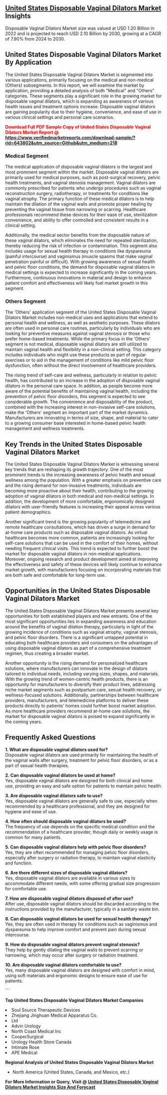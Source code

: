 <h2><a href="https://www.verifiedmarketreports.com/download-sample/?rid=643802&amp;utm_source=Github&amp;utm_medium=218" target="_blank">United States Disposable Vaginal Dilators Market</a> Insights</h2><p>Disposable Vaginal Dilators Market size was valued at USD 1.20 Billion in 2022 and is projected to reach USD 2.10 Billion by 2030, growing at a CAGR of 7.90% from 2024 to 2030.</p><p> <h2>United States Disposable Vaginal Dilators Market By Application</h2> <p>The United States Disposable Vaginal Dilators Market is segmented into various applications, primarily focusing on the medical and non-medical (Others) subsegments. In this report, we will examine the market by application, providing a detailed analysis of both "Medical" and "Others" categories. These segments play a significant role in the growing market for disposable vaginal dilators, which is expanding as awareness of various health issues and treatment options increase. Disposable vaginal dilators are gaining popularity due to their hygiene, convenience, and ease of use in various clinical settings and personal care scenarios. <strong><p><span class=""><span style="color: #ff0000;"><strong>Download Full PDF Sample Copy of United States Disposable Vaginal Dilators Market Report</strong> @ </span><a href="https://www.verifiedmarketreports.com/download-sample/?rid=643802&amp;utm_source=Github&amp;utm_medium=218" target="_blank">https://www.verifiedmarketreports.com/download-sample/?rid=643802&amp;utm_source=Github&amp;utm_medium=218</a></span></p></strong></p> <h3>Medical Segment</h3> <p>The medical application of disposable vaginal dilators is the largest and most prominent segment within the market. Disposable vaginal dilators are primarily used for medical purposes, such as post-surgical recovery, pelvic health treatments, and vaginal stenosis management. Vaginal dilators are commonly prescribed for patients who undergo procedures such as vaginal reconstruction surgery, radiotherapy, or treatments for conditions like vaginal atrophy. The primary function of these medical dilators is to help maintain the dilation of the vaginal walls and promote proper healing by preventing the vaginal tissue from narrowing or scarring. Healthcare professionals recommend these devices for their ease of use, sterilization convenience, and ability to offer controlled and consistent results in a clinical setting.</p> <p>Additionally, the medical sector benefits from the disposable nature of these vaginal dilators, which eliminates the need for repeated sterilization, thereby reducing the risk of infection or contamination. This segment also includes usage for sexual health therapy in conditions like dyspareunia (painful intercourse) and vaginismus (muscle spasms that make vaginal penetration painful or difficult). With growing awareness of sexual health and pelvic floor conditions, the demand for disposable vaginal dilators in medical settings is expected to increase significantly in the coming years. Furthermore, continuous innovations in material and design to enhance patient comfort and effectiveness will likely fuel market growth in this segment.</p> <h3>Others Segment</h3> <p>The 'Others' application segment of the United States Disposable Vaginal Dilators Market includes non-medical uses and applications that extend to personal health and wellness, as well as aesthetic purposes. These dilators are often used in personal care routines, particularly by individuals who are looking for preventive measures against vaginal stenosis or those who prefer home-based treatments. While the primary focus in the 'Others' segment is not medical, disposable vaginal dilators are still utilized to maintain vaginal health and flexibility in a non-clinical setting. This category includes individuals who might use these products as part of regular exercises or to aid in the management of conditions like mild pelvic floor dysfunction, often without the direct involvement of healthcare providers.</p> <p>The rising trend of self-care and wellness, particularly in relation to pelvic health, has contributed to an increase in the adoption of disposable vaginal dilators in the personal care space. In addition, as people become more aware of the potential benefits of maintaining vaginal health, including the prevention of pelvic floor disorders, this segment is expected to see considerable growth. The convenience and disposability of the product, combined with the increasing interest in non-invasive self-care solutions, make the 'Others' segment an important part of the market dynamics. Manufacturers are innovating in terms of size, shape, and material to cater to a growing consumer base interested in home-based pelvic health management and wellness treatments.</p> <h2>Key Trends in the United States Disposable Vaginal Dilators Market</h2> <p>The United States Disposable Vaginal Dilators Market is witnessing several key trends that are reshaping its growth trajectory. One of the most prominent trends is the increasing awareness of pelvic health and sexual wellness among the population. With a greater emphasis on preventive care and the rising demand for non-invasive treatments, individuals are becoming more proactive about their health, contributing to the growing adoption of vaginal dilators in both medical and non-medical settings. In addition, the development of more comfortable, ergonomically designed dilators with user-friendly features is increasing their appeal across various patient demographics. </p> <p>Another significant trend is the growing popularity of telemedicine and remote healthcare consultations, which has driven a surge in demand for at-home care products such as disposable vaginal dilators. As virtual healthcare becomes more common, patients are increasingly looking for self-care solutions that can be used in the comfort of their homes, without needing frequent clinical visits. This trend is expected to further boost the market for disposable vaginal dilators in non-medical applications. Moreover, ongoing research and product development aimed at improving the effectiveness and safety of these devices will likely continue to enhance market growth, with manufacturers focusing on incorporating materials that are both safe and comfortable for long-term use.</p> <h2>Opportunities in the United States Disposable Vaginal Dilators Market</h2> <p>The United States Disposable Vaginal Dilators Market presents several key opportunities for both established players and new entrants. One of the most significant opportunities lies in expanding awareness and education around the benefits of vaginal dilation therapy, particularly in light of the growing incidence of conditions such as vaginal atrophy, vaginal stenosis, and pelvic floor disorders. There is a significant untapped potential in educating both healthcare providers and consumers on the advantages of using disposable vaginal dilators as part of a comprehensive treatment regimen, thus creating a broader market. </p> <p>Another opportunity is the rising demand for personalized healthcare solutions, where manufacturers can innovate in the design of dilators tailored to individual needs, including varying sizes, shapes, and materials. With the growing trend of women-centric health products, there is an opportunity for manufacturers to diversify their product lines, addressing niche market segments such as postpartum care, sexual health recovery, or wellness-focused solutions. Additionally, partnerships between healthcare providers, manufacturers, and telemedicine platforms to deliver these products directly to patients' homes could further boost market adoption. As more healthcare providers recommend at-home care solutions, the market for disposable vaginal dilators is poised to expand significantly in the coming years.</p> <h2>Frequently Asked Questions</h2> <p><strong>1. What are disposable vaginal dilators used for?</strong><br>Disposable vaginal dilators are used primarily for maintaining the health of the vaginal walls after surgery, treatment for pelvic floor disorders, or as a part of sexual health therapies.</p> <p><strong>2. Can disposable vaginal dilators be used at home?</strong><br>Yes, disposable vaginal dilators are designed for both clinical and home use, providing an easy and safe option for patients to maintain pelvic health.</p> <p><strong>3. Are disposable vaginal dilators safe to use?</strong><br>Yes, disposable vaginal dilators are generally safe to use, especially when recommended by a healthcare professional, and they are designed for hygiene and ease of use.</p> <p><strong>4. How often should disposable vaginal dilators be used?</strong><br>The frequency of use depends on the specific medical condition and the recommendation of a healthcare provider, though daily or weekly usage is common for many patients.</p> <p><strong>5. Can disposable vaginal dilators help with pelvic floor disorders?</strong><br>Yes, they are often recommended for managing pelvic floor disorders, especially after surgery or radiation therapy, to maintain vaginal elasticity and function.</p> <p><strong>6. Are there different sizes of disposable vaginal dilators?</strong><br>Yes, disposable vaginal dilators are available in various sizes to accommodate different needs, with some offering gradual size progression for comfortable use.</p> <p><strong>7. How are disposable vaginal dilators disposed of after use?</strong><br>After use, disposable vaginal dilators should be discarded according to the instructions provided by the manufacturer, typically in a sanitary waste bin.</p> <p><strong>8. Can disposable vaginal dilators be used for sexual health therapy?</strong><br>Yes, they are often used in therapy for conditions such as vaginismus and dyspareunia to help improve comfort and prevent pain during sexual intercourse.</p> <p><strong>9. How do disposable vaginal dilators prevent vaginal stenosis?</strong><br>They help by gently dilating the vaginal walls to prevent scarring or narrowing, which may occur after surgery or radiation treatment.</p> <p><strong>10. Are disposable vaginal dilators comfortable to use?</strong><br>Yes, many disposable vaginal dilators are designed with comfort in mind, using soft materials and ergonomic designs to ensure ease of use for patients.</p> ```</p><p><strong>Top United States Disposable Vaginal Dilators Market Companies</strong></p><div data-test-id=""><p><li>Soul Source Therapeutic Devices</li><li> Zhejiang Jinghuan Medical Apparatus Co.</li><li> Ltd</li><li> Advin Urology</li><li> North Coast Medical Inc</li><li> CooperSurgical</li><li> Urology Health Store Canada</li><li> Intimate Rose</li><li> APE Medical</li></p><div><strong>Regional Analysis of&nbsp;United States Disposable Vaginal Dilators Market</strong></div><ul><li dir="ltr"><p dir="ltr">North America&nbsp;(United States, Canada, and Mexico, etc.)</p></li></ul><p><strong>For More Information or Query, Visit @&nbsp;</strong><strong><a href="https://www.verifiedmarketreports.com/product/disposable-vaginal-dilators-market/?utm_source=Github&amp;utm_medium=218" target="_blank">United States Disposable Vaginal Dilators Market Insights Size And Forecast</a></strong></p></div>
